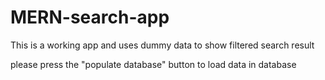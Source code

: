 # MERN-search-app
This is a working app and uses dummy data to show filtered search result


please press the "populate database" button to load data in database
